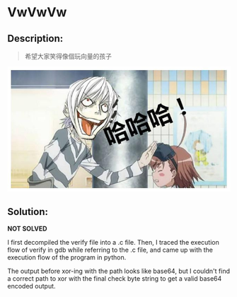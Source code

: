 # VwVwVw

## Description:

> 希望大家笑得像個玩向量的孩子

![Description](./desc.jpg)

## Solution:

**NOT SOLVED**

I first decompiled the verify file into a .c file. Then, I traced the execution flow of verify in gdb while referring to the .c file, and came up with the execution flow of the program in python.

The output before xor-ing with the path looks like base64, but I couldn't find a correct path to xor with the final check byte string to get a valid base64 encoded output.
